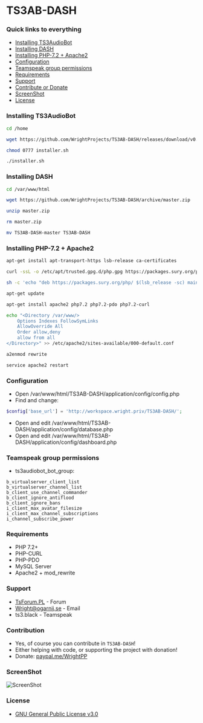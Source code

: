 # TS3AB-DASH

### Quick links to everything
- [Installing TS3AudioBot](#installing-ts3audiobot)
- [Installing DASH](#installing-dash)
- [Installing PHP-7.2 + Apache2](#installing-php-72--apache2)
- [Configuration](#configuration)
- [Teamspeak group permissions](#teamspeak-group-permissions)
- [Requirements](#requirements)
- [Support](#support)
- [Contribute or Donate](#contribution)
- [ScreenShot](#screenshot)
- [License](#license)

### Installing TS3AudioBot
```bash
cd /home
```

```bash
wget https://github.com/WrightProjects/TS3AB-DASH/releases/download/v0.1-alpha/installer.sh --no-check-certificate
```

```bash
chmod 0777 installer.sh
```

```bash
./installer.sh
```

### Installing DASH
```bash
cd /var/www/html
```

```bash
wget https://github.com/WrightProjects/TS3AB-DASH/archive/master.zip
```

```bash
unzip master.zip
```

```bash
rm master.zip
```

```bash
mv TS3AB-DASH-master TS3AB-DASH
```

### Installing PHP-7.2 + Apache2
```bash
apt-get install apt-transport-https lsb-release ca-certificates
```

```bash
curl -ssL -o /etc/apt/trusted.gpg.d/php.gpg https://packages.sury.org/php/apt.gpg
```

```bash
sh -c 'echo "deb https://packages.sury.org/php/ $(lsb_release -sc) main" > /etc/apt/sources.list.d/php.list'
```

```bash
apt-get update
```

```bash
apt-get install apache2 php7.2 php7.2-pdo php7.2-curl
```

```bash
echo "<Directory /var/www/>
    Options Indexes FollowSymLinks
    AllowOverride All
    Order allow,deny
    allow from all
</Directory>" >> /etc/apache2/sites-available/000-default.conf
```

```bash
a2enmod rewrite
```

```bash
service apache2 restart
```

### Configuration
- Open /var/www/html/TS3AB-DASH/application/config/config.php
- Find and change:
```php
$config['base_url'] = 'http://workspace.wright.priv/TS3AB-DASH/';
```
- Open and edit /var/www/html/TS3AB-DASH/application/config/database.php
- Open and edit /var/www/html/TS3AB-DASH/application/config/dashboard.php

### Teamspeak group permissions

* ts3audiobot_bot_group:
```
b_virtualserver_client_list
b_virtualserver_channel_list
b_client_use_channel_commander
b_client_ignore_antiflood
b_client_ignore_bans
i_client_max_avatar_filesize
i_client_max_channel_subscriptions
i_channel_subscribe_power
```

### Requirements
* PHP 7.2+
* PHP-CURL
* PHP-PDO
* MySQL Server
* Apache2 + mod_rewrite

### Support
* [TsForum.PL](https://tsforum.pl/) - Forum
* Wright@ogarnij.se - Email
* ts3.black - Teamspeak

### Contribution
* Yes, of course you can contribute in `TS3AB-DASH`!
* Either helping with code, or supporting the project with donation!
* Donate: [paypal.me/WrightPP](paypal.me/WrightPP)

### ScreenShot
![ScreenShot](https://i.imgur.com/E4z1oHP.png)

### License
* [GNU General Public License v3.0](https://github.com/WrightProjects/TS3AB-DASH/blob/master/LICENSEE)
